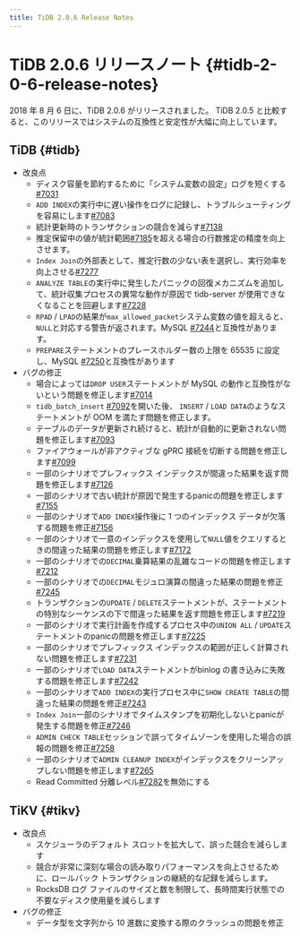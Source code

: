 ```yaml
---
title: TiDB 2.0.6 Release Notes
---
```


# TiDB 2.0.6 リリースノート {#tidb-2-0-6-release-notes}

2018 年 8 月 6 日に、TiDB 2.0.6 がリリースされました。 TiDB 2.0.5 と比較すると、このリリースではシステムの互換性と安定性が大幅に向上しています。

## TiDB {#tidb}

-   改良点
    -   ディスク容量を節約するために「システム変数の設定」ログを短くする[#7031](https://github.com/pingcap/tidb/pull/7031)
    -   `ADD INDEX`の実行中に遅い操作をログに記録し、トラブルシューティングを容易にします[#7083](https://github.com/pingcap/tidb/pull/7083)
    -   統計更新時のトランザクションの競合を減らす[#7138](https://github.com/pingcap/tidb/pull/7138)
    -   推定保留中の値が統計範囲[#7185](https://github.com/pingcap/tidb/pull/7185)を超える場合の行数推定の精度を向上させます。
    -   `Index Join`の外部表として、推定行数の少ない表を選択し、実行効率を向上させる[#7277](https://github.com/pingcap/tidb/pull/7277)
    -   `ANALYZE TABLE`の実行中に発生したパニックの回復メカニズムを追加して、統計収集プロセスの異常な動作が原因で tidb-server が使用できなくなることを回避します[#7228](https://github.com/pingcap/tidb/pull/7228)
    -   `RPAD` / `LPAD`の結果が`max_allowed_packet`システム変数の値を超えると、 `NULL`と対応する警告が返されます。MySQL [#7244](https://github.com/pingcap/tidb/pull/7244)と互換性があります。
    -   `PREPARE`ステートメントのプレースホルダー数の上限を 65535 に設定し、MySQL [#7250](https://github.com/pingcap/tidb/pull/7250)と互換性があります
-   バグの修正
    -   場合によっては`DROP USER`ステートメントが MySQL の動作と互換性がないという問題を修正します[#7014](https://github.com/pingcap/tidb/pull/7014)
    -   `tidb_batch_insert` [#7092](https://github.com/pingcap/tidb/pull/7092)を開いた後、 `INSERT` / `LOAD DATA`のようなステートメントが OOM を満たす問題を修正します。
    -   テーブルのデータが更新され続けると、統計が自動的に更新されない問題を修正します[#7093](https://github.com/pingcap/tidb/pull/7093)
    -   ファイアウォールが非アクティブな gPRC 接続を切断する問題を修正します[#7099](https://github.com/pingcap/tidb/pull/7099)
    -   一部のシナリオでプレフィックス インデックスが間違った結果を返す問題を修正します[#7126](https://github.com/pingcap/tidb/pull/7126)
    -   一部のシナリオで古い統計が原因で発生するpanicの問題を修正します[#7155](https://github.com/pingcap/tidb/pull/7155)
    -   一部のシナリオで`ADD INDEX`操作後に 1 つのインデックス データが欠落する問題を修正[#7156](https://github.com/pingcap/tidb/pull/7156)
    -   一部のシナリオで一意のインデックスを使用して`NULL`値をクエリするときの間違った結果の問題を修正します[#7172](https://github.com/pingcap/tidb/pull/7172)
    -   一部のシナリオでの`DECIMAL`乗算結果の乱雑なコードの問題を修正します[#7212](https://github.com/pingcap/tidb/pull/7212)
    -   一部のシナリオでの`DECIMAL`モジュロ演算の間違った結果の問題を修正[#7245](https://github.com/pingcap/tidb/pull/7245)
    -   トランザクションの`UPDATE` / `DELETE`ステートメントが、ステートメントの特別なシーケンスの下で間違った結果を返す問題を修正します[#7219](https://github.com/pingcap/tidb/pull/7219)
    -   一部のシナリオで実行計画を作成するプロセス中の`UNION ALL` / `UPDATE`ステートメントのpanicの問題を修正します[#7225](https://github.com/pingcap/tidb/pull/7225)
    -   一部のシナリオでプレフィックス インデックスの範囲が正しく計算されない問題を修正します[#7231](https://github.com/pingcap/tidb/pull/7231)
    -   一部のシナリオで`LOAD DATA`ステートメントがbinlog の書き込みに失敗する問題を修正します[#7242](https://github.com/pingcap/tidb/pull/7242)
    -   一部のシナリオで`ADD INDEX`の実行プロセス中に`SHOW CREATE TABLE`の間違った結果の問題を修正[#7243](https://github.com/pingcap/tidb/pull/7243)
    -   `Index Join`一部のシナリオでタイムスタンプを初期化しないとpanicが発生する問題を修正[#7246](https://github.com/pingcap/tidb/pull/7246)
    -   `ADMIN CHECK TABLE`セッションで誤ってタイムゾーンを使用した場合の誤報の問題を修正[#7258](https://github.com/pingcap/tidb/pull/7258)
    -   一部のシナリオで`ADMIN CLEANUP INDEX`がインデックスをクリーンアップしない問題を修正します[#7265](https://github.com/pingcap/tidb/pull/7265)
    -   Read Committed 分離レベル[#7282](https://github.com/pingcap/tidb/pull/7282)を無効にする

## TiKV {#tikv}

-   改良点
    -   スケジューラのデフォルト スロットを拡大して、誤った競合を減らします
    -   競合が非常に深刻な場合の読み取りパフォーマンスを向上させるために、ロールバック トランザクションの継続的な記録を減らします。
    -   RocksDB ログ ファイルのサイズと数を制限して、長時間実行状態での不要なディスク使用量を減らします
-   バグの修正
    -   データ型を文字列から 10 進数に変換する際のクラッシュの問題を修正
